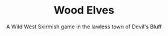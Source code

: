 ---
title: Wood Elves
subtitle: A Wild West Skirmish game in the lawless town of Devil's Bluff
parent: "Realms of Arcanis: Legions"
parentlink: /legions/
---